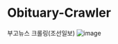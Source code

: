 # Obituary-Crawler
부고뉴스 크롤링(조선일보)
![image](https://github.com/hojun1105/-Crawler/assets/75318501/a280e5d6-0a66-4797-b01b-94be3b2144af)
